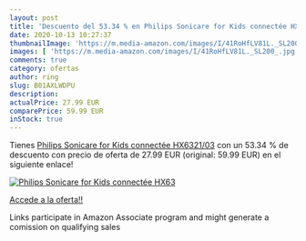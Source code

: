 ```yaml
---
layout: post
title: 'Descuento del 53.34 % en Philips Sonicare for Kids connectée HX63'
date: 2020-10-13 10:27:37
thumbnailImage: 'https://m.media-amazon.com/images/I/41RoHfLV81L._SL200_.jpg'
images: [ 'https://m.media-amazon.com/images/I/41RoHfLV81L._SL200_.jpg' ]
comments: true
category: ofertas
author: ring
slug: B01AXLWDPU
description:
actualPrice: 27.99 EUR
comparePrice: 59.99 EUR
inStock: true
---
```


Tienes [Philips Sonicare for Kids connectée HX6321/03](https://www.amazon.fr/dp/B01AXLWDPU/?tag=tolees0d-21) con un 53.34 % de descuento con precio de oferta de 27.99 EUR (original: 59.99 EUR) en el siguiente enlace!

[![Philips Sonicare for Kids connectée HX63](https://m.media-amazon.com/images/I/41RoHfLV81L._SL200_.jpg)](https://www.amazon.fr/dp/B01AXLWDPU/?tag=tolees0d-21)

[Accede a la oferta!!](https://www.amazon.fr/dp/B01AXLWDPU/?tag=tolees0d-21)

Links participate in Amazon Associate program and might generate a comission on qualifying sales


